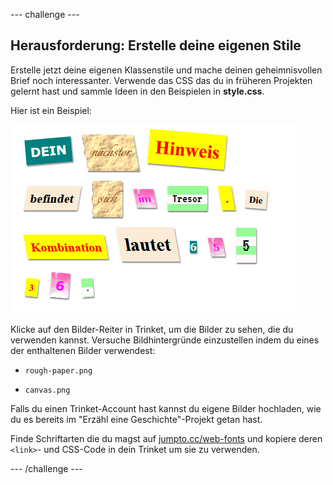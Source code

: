 \--- challenge \---

## Herausforderung: Erstelle deine eigenen Stile

Erstelle jetzt deine eigenen Klassenstile und mache deinen geheimnisvollen Brief noch interessanter. Verwende das CSS das du in früheren Projekten gelernt hast und sammle Ideen in den Beispielen in **style.css**.

Hier ist ein Beispiel:

![Screenshot](images/letter-fonts-challenge3.png)

Klicke auf den Bilder-Reiter in Trinket, um die Bilder zu sehen, die du verwenden kannst. Versuche Bildhintergründe einzustellen indem du eines der enthaltenen Bilder verwendest:

+ `rough-paper.png`

+ `canvas.png`

Falls du einen Trinket-Account hast kannst du eigene Bilder hochladen, wie du es bereits im "Erzähl eine Geschichte"-Projekt getan hast.

Finde Schriftarten die du magst auf <a href="http://jumpto.cc/web-fonts" target="_blank">jumpto.cc/web-fonts</a> und kopiere deren `<link>`- und CSS-Code in dein Trinket um sie zu verwenden.

\--- /challenge \---